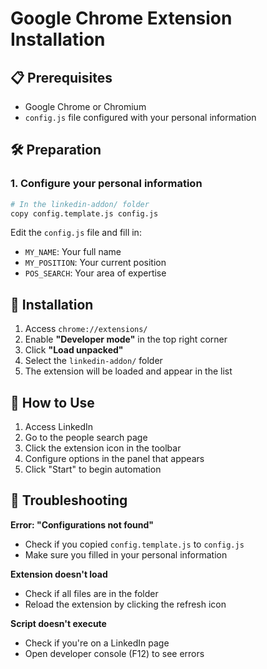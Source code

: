 
# Google Chrome Extension Installation

## 📋 Prerequisites
- Google Chrome or Chromium
- `config.js` file configured with your personal information

## 🛠️ Preparation

### 1. Configure your personal information
```bash
# In the linkedin-addon/ folder
copy config.template.js config.js
```

Edit the `config.js` file and fill in:
- `MY_NAME`: Your full name
- `MY_POSITION`: Your current position
- `POS_SEARCH`: Your area of expertise

## 🚀 Installation

1. Access `chrome://extensions/`
2. Enable **"Developer mode"** in the top right corner
3. Click **"Load unpacked"**
4. Select the `linkedin-addon/` folder
5. The extension will be loaded and appear in the list

## 📱 How to Use

1. Access LinkedIn
2. Go to the people search page
3. Click the extension icon in the toolbar
4. Configure options in the panel that appears
5. Click "Start" to begin automation

## 🔧 Troubleshooting

**Error: "Configurations not found"**
- Check if you copied `config.template.js` to `config.js`
- Make sure you filled in your personal information

**Extension doesn't load**
- Check if all files are in the folder
- Reload the extension by clicking the refresh icon

**Script doesn't execute**
- Check if you're on a LinkedIn page
- Open developer console (F12) to see errors
